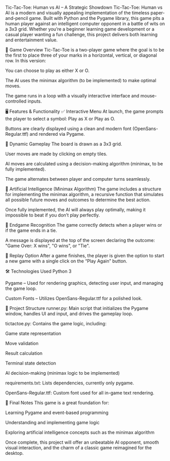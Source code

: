 
Tic-Tac-Toe: Human vs AI – A Strategic Showdown
Tic-Tac-Toe: Human vs AI is a modern and visually appealing implementation of the timeless paper-and-pencil game. Built with Python and the Pygame library, this game pits a human player against an intelligent computer opponent in a battle of wits on a 3x3 grid. Whether you’re a beginner learning game development or a casual player wanting a fun challenge, this project delivers both learning and entertainment value.

🧠 Game Overview
Tic-Tac-Toe is a two-player game where the goal is to be the first to place three of your marks in a horizontal, vertical, or diagonal row. In this version:

You can choose to play as either X or O.

The AI uses the minimax algorithm (to be implemented) to make optimal moves.

The game runs in a loop with a visually interactive interface and mouse-controlled inputs.

🖥️ Features & Functionality
✅ Interactive Menu
At launch, the game prompts the player to select a symbol: Play as X or Play as O.

Buttons are clearly displayed using a clean and modern font (OpenSans-Regular.ttf) and rendered via Pygame.

🎲 Dynamic Gameplay
The board is drawn as a 3x3 grid.

User moves are made by clicking on empty tiles.

AI moves are calculated using a decision-making algorithm (minimax, to be fully implemented).

The game alternates between player and computer turns seamlessly.

🧠 Artificial Intelligence (Minimax Algorithm)
The game includes a structure for implementing the minimax algorithm, a recursive function that simulates all possible future moves and outcomes to determine the best action.

Once fully implemented, the AI will always play optimally, making it impossible to beat if you don’t play perfectly.

🏁 Endgame Recognition
The game correctly detects when a player wins or if the game ends in a tie.

A message is displayed at the top of the screen declaring the outcome: "Game Over: X wins", "O wins", or "Tie".

🔁 Replay Option
After a game finishes, the player is given the option to start a new game with a single click on the “Play Again” button.

🛠️ Technologies Used
Python 3

Pygame – Used for rendering graphics, detecting user input, and managing the game loop.

Custom Fonts – Utilizes OpenSans-Regular.ttf for a polished look.

📂 Project Structure
runner.py: Main script that initializes the Pygame window, handles UI and input, and drives the gameplay loop.

tictactoe.py: Contains the game logic, including:

Game state representation

Move validation

Result calculation

Terminal state detection

AI decision-making (minimax logic to be implemented)

requirements.txt: Lists dependencies, currently only pygame.

OpenSans-Regular.ttf: Custom font used for all in-game text rendering.


📌 Final Notes
This game is a great foundation for:

Learning Pygame and event-based programming

Understanding and implementing game logic

Exploring artificial intelligence concepts such as the minimax algorithm

Once complete, this project will offer an unbeatable AI opponent, smooth visual interaction, and the charm of a classic game reimagined for the desktop.
